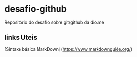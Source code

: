 # desafio-github

Repositório do desafio sobre git/github da dio.me
## links Uteis
[Sintaxe básica MarkDown] (https://www.markdownguide.org/)

